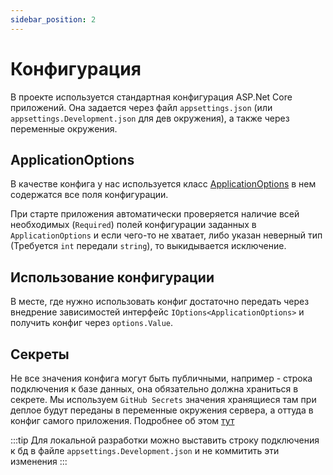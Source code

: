 ```yaml
---
sidebar_position: 2
---
```


# Конфигурация

В проекте используется стандартная конфигурация ASP.Net Core приложений. Она задается через файл `appsettings.json` 
(или `appsettings.Development.json` для дев окружения), а также через переменные окружения.

## ApplicationOptions

В качестве конфига у нас используется класс [ApplicationOptions](https://github.com/PriTexX/PhysEdJournal/blob/main/PhysEdJournal.Infrastructure/ApplicationOptions.cs)
в нем содержатся все поля конфигурации. 

При старте приложения автоматически проверяется наличие всей необходимых (`Required`) полей конфигурации заданных в 
`ApplicationOptions` и если чего-то не хватает, либо указан неверный тип (Требуется `int` передали `string`), то 
выкидывается исключение.

## Использование конфигурации

В месте, где нужно использовать конфиг достаточно передать через внедрение зависимостей интерфейс `IOptions<ApplicationOptions>`
и получить конфиг через `options.Value`.

## Секреты

Не все значения конфига могут быть публичными, например - строка подключения к базе данных, она обязательно должна
храниться в секрете. Мы используем `GitHub Secrets` значения хранящиеся там при деплое будут переданы
в переменные окружения сервера, а оттуда в конфиг самого приложения. Подробнее об этом [тут](other/infrastructure#секреты-приложения)

:::tip
Для локальной разработки можно выставить строку подключения к бд в файле `appsettings.Development.json` 
и не коммитить эти изменения
:::